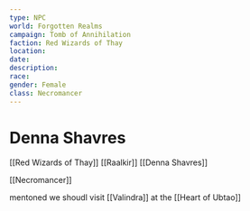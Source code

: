 ```yaml
---
type: NPC
world: Forgotten Realms
campaign: Tomb of Annihilation
faction: Red Wizards of Thay
location:
date:
description:
race:
gender: Female
class: Necromancer
---
```


# Denna Shavres


[[Red Wizards of Thay]]
[[Raalkir]] [[Denna Shavres]]

[[Necromancer]]


mentoned we shoudl visit [[Valindra]] at the [[Heart of Ubtao]]